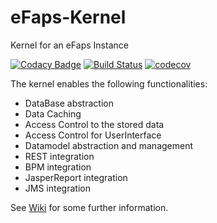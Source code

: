 # eFaps-Kernel
Kernel for an eFaps Instance

[![Codacy Badge](https://api.codacy.com/project/badge/Grade/00a9fa5043984fa5b730b3f82cb66ad5)](https://www.codacy.com/app/eFaps/eFaps-Kernel?utm_source=github.com&amp;utm_medium=referral&amp;utm_content=eFaps/eFaps-Kernel&amp;utm_campaign=Badge_Grade)
[![Build Status](https://travis-ci.org/eFaps/eFaps-Kernel.svg?branch=master)](https://travis-ci.org/eFaps/eFaps-Kernel)
[![codecov](https://codecov.io/gh/eFaps/eFaps-Kernel/branch/master/graph/badge.svg)](https://codecov.io/gh/eFaps/eFaps-Kernel)


The kernel enables the following functionalities:
- DataBase abstraction
- Data Caching
- Access Control to the stored data
- Access Control for UserInterface
- Datamodel abstraction and management
- REST integration
- BPM integration
- JasperReport integration
- JMS integration

See [Wiki](https://github.com/eFaps/eFaps-Kernel/wiki) for some further information.
